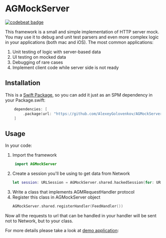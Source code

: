 # AGMockServer

[![codebeat badge](https://codebeat.co/badges/cfe255b0-a984-46d6-985d-d08371b8fc29)](https://codebeat.co/projects/github-com-alexeygolovenkov-agmockserver-main)

This framework is a small and simple implementation of HTTP server mock. You may use it to debug and unit test parsers and even more complex logic in your applications (both mac and iOS). The most common applications:
1. Unit testing of logic with server-based data
2. UI testing on mocked data
3. Debugging of rare cases
4. Implement client code while server side is not ready

## Installation
This is a [Swift Package](https://www.swift.org/package-manager/), so you can add it just as an SPM dependency in your Package.swift:
```swift
    dependencies: [
        .package(url: "https://github.com/AlexeyGolovenkov/AGMockServer.git", .upToNextMinor(from: "0.0.1"))
    ]
```

## Usage
In your code:
1. Import the framework
   ```swift
    import AGMockServer 
   ```
2. Create a session you'll be using to get data from Network
    ```swift
    let session: URLSession = AGMockServer.shared.hackedSession(for: URLSession.shared)
    ```
3. Write a class that implements AGMRequestHandler protocol
4. Register this class in AGMockServer object
    ```swift
    AGMockServer.shared.registerHandler(FeedHandler())
    ```
    
Now all the requests to url that can be handled in your handler will be sent not to Network, but to your class.

For more details please take a look at [demo application](https://github.com/AlexeyGolovenkov/AGMockServerDemo): 
